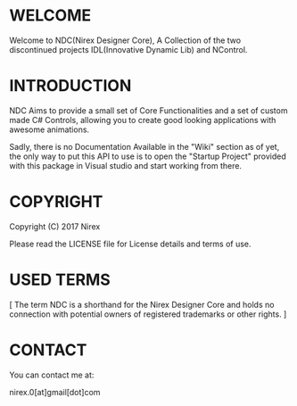 WELCOME
=======

Welcome to NDC(Nirex Designer Core), A Collection of the two discontinued projects IDL(Innovative Dynamic Lib) and NControl.

INTRODUCTION
============

NDC Aims to provide a small set of Core
Functionalities and a set of custom made 
C# Controls, allowing you to create good
looking applications with awesome animations.



Sadly, there is no Documentation Available 
in the "Wiki" section as of yet, the only 
way to put this API to use is to open the 
"Startup Project" provided with this package 
in Visual studio and start working from there. 

COPYRIGHT 
=========

Copyright (C) 2017 Nirex

Please read the LICENSE file for License details and terms of use.

USED TERMS
==========

[ The term NDC is a shorthand for the Nirex Designer Core and holds no connection with potential owners of registered trademarks or other rights. ]

CONTACT
=======

You can contact me at:

nirex.0[at]gmail[dot]com
